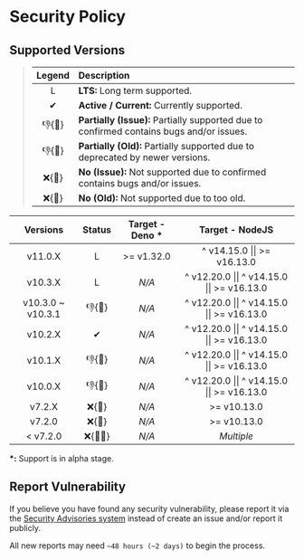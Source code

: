 # Security Policy

## Supported Versions

> | **Legend** | **Description** |
> |:-:|:--|
> | L | **LTS:** Long term supported. |
> | ✔ | **Active / Current:** Currently supported. |
> | 👎{🐛} | **Partially (Issue):** Partially supported due to confirmed contains bugs and/or issues. |
> | 👎{🧓} | **Partially (Old):** Partially supported due to deprecated by newer versions. |
> | ❌{🐛} | **No (Issue):** Not supported due to confirmed contains bugs and/or issues. |
> | ❌{🧓} | **No (Old):** Not supported due to too old. |

| **Versions** | **Status** | **Target - Deno \*** | **Target - NodeJS** |
|:-:|:-:|:-:|:-:|
| v11.0.X | L | >= v1.32.0 | ^ v14.15.0 \|\| >= v16.13.0 |
| v10.3.X | L | *N/A* | ^ v12.20.0 \|\| ^ v14.15.0 \|\| >= v16.13.0 |
| v10.3.0 \~ v10.3.1 | 👎{🐛} | *N/A* | ^ v12.20.0 \|\| ^ v14.15.0 \|\| >= v16.13.0 |
| v10.2.X | ✔ | *N/A* | ^ v12.20.0 \|\| ^ v14.15.0 \|\| >= v16.13.0 |
| v10.1.X | 👎{🧓} | *N/A* | ^ v12.20.0 \|\| ^ v14.15.0 \|\| >= v16.13.0 |
| v10.0.X | 👎{🧓} | *N/A* | ^ v12.20.0 \|\| ^ v14.15.0 \|\| >= v16.13.0 |
| v7.2.X | ❌{🧓} | *N/A* | >= v10.13.0 |
| v7.2.0 | ❌{🐛} | *N/A* | >= v10.13.0 |
| < v7.2.0 | ❌{🐛🧓} | *N/A* | *Multiple* |

**\*:** Support is in alpha stage.

## Report Vulnerability

If you believe you have found any security vulnerability, please report it via the [Security Advisories system](https://github.com/hugoalh-studio/advanced-determine-nodejs/security/advisories/new) instead of create an issue and/or report it publicly.

All new reports may need `~48 hours (~2 days)` to begin the process.
